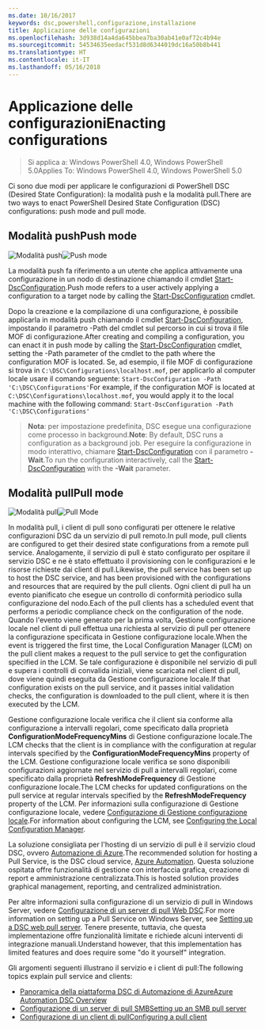 ```yaml
---
ms.date: 10/16/2017
keywords: dsc,powershell,configurazione,installazione
title: Applicazione delle configurazioni
ms.openlocfilehash: 3d938d14a4da645bbea7ba30ab41e0af72c4b94e
ms.sourcegitcommit: 54534635eedacf531d8d6344019dc16a50b8b441
ms.translationtype: HT
ms.contentlocale: it-IT
ms.lasthandoff: 05/16/2018
---
```

# <a name="enacting-configurations"></a><span data-ttu-id="4e902-103">Applicazione delle configurazioni</span><span class="sxs-lookup"><span data-stu-id="4e902-103">Enacting configurations</span></span>

><span data-ttu-id="4e902-104">Si applica a: Windows PowerShell 4.0, Windows PowerShell 5.0</span><span class="sxs-lookup"><span data-stu-id="4e902-104">Applies To: Windows PowerShell 4.0, Windows PowerShell 5.0</span></span>

<span data-ttu-id="4e902-105">Ci sono due modi per applicare le configurazioni di PowerShell DSC (Desired State Configuration): la modalità push e la modalità pull.</span><span class="sxs-lookup"><span data-stu-id="4e902-105">There are two ways to enact PowerShell Desired State Configuration (DSC) configurations: push mode and pull mode.</span></span>

## <a name="push-mode"></a><span data-ttu-id="4e902-106">Modalità push</span><span class="sxs-lookup"><span data-stu-id="4e902-106">Push mode</span></span>

<span data-ttu-id="4e902-107">![Modalità push](images/pushModel.png "Come funziona la modalità push")</span><span class="sxs-lookup"><span data-stu-id="4e902-107">![Push mode](images/pushModel.png "How push mode works")</span></span>

<span data-ttu-id="4e902-108">La modalità push fa riferimento a un utente che applica attivamente una configurazione in un nodo di destinazione chiamando il cmdlet [Start-DscConfiguration](https://technet.microsoft.com/library/dn521623.aspx).</span><span class="sxs-lookup"><span data-stu-id="4e902-108">Push mode refers to a user actively applying a configuration to a target node by calling the [Start-DscConfiguration](https://technet.microsoft.com/library/dn521623.aspx) cmdlet.</span></span>

<span data-ttu-id="4e902-109">Dopo la creazione e la compilazione di una configurazione, è possibile applicarla in modalità push chiamando il cmdlet [Start-DscConfiguration](https://technet.microsoft.com/library/dn521623.aspx), impostando il parametro -Path del cmdlet sul percorso in cui si trova il file MOF di configurazione.</span><span class="sxs-lookup"><span data-stu-id="4e902-109">After creating and compiling a configuration, you can enact it in push mode by calling the [Start-DscConfiguration](https://technet.microsoft.com/library/dn521623.aspx) cmdlet, setting the -Path parameter of the cmdlet to the path where the configuration MOF is located.</span></span>
<span data-ttu-id="4e902-110">Se, ad esempio, il file MOF di configurazione si trova in `C:\DSC\Configurations\localhost.mof`, per applicarlo al computer locale usare il comando seguente: `Start-DscConfiguration -Path 'C:\DSC\Configurations'`</span><span class="sxs-lookup"><span data-stu-id="4e902-110">For example, if the configuration MOF is located at `C:\DSC\Configurations\localhost.mof`, you would apply it to the local machine with the following command: `Start-DscConfiguration -Path 'C:\DSC\Configurations'`</span></span>

> <span data-ttu-id="4e902-111">__Nota__: per impostazione predefinita, DSC esegue una configurazione come processo in background.</span><span class="sxs-lookup"><span data-stu-id="4e902-111">__Note__: By default, DSC runs a configuration as a background job.</span></span> <span data-ttu-id="4e902-112">Per eseguire la configurazione in modo interattivo, chiamare [Start-DscConfiguration](https://technet.microsoft.com/library/dn521623.aspx) con il parametro __-Wait__.</span><span class="sxs-lookup"><span data-stu-id="4e902-112">To run the configuration interactively, call the [Start-DscConfiguration](https://technet.microsoft.com/library/dn521623.aspx) with the __-Wait__ parameter.</span></span>

## <a name="pull-mode"></a><span data-ttu-id="4e902-113">Modalità pull</span><span class="sxs-lookup"><span data-stu-id="4e902-113">Pull mode</span></span>

<span data-ttu-id="4e902-114">![Modalità pull](images/pullModel.png "Come funziona la modalità pull")</span><span class="sxs-lookup"><span data-stu-id="4e902-114">![Pull Mode](images/pullModel.png "How pull mode works")</span></span>

<span data-ttu-id="4e902-115">In modalità pull, i client di pull sono configurati per ottenere le relative configurazioni DSC da un servizio di pull remoto.</span><span class="sxs-lookup"><span data-stu-id="4e902-115">In pull mode, pull clients are configured to get their desired state configurations from a remote pull service.</span></span>
<span data-ttu-id="4e902-116">Analogamente, il servizio di pull è stato configurato per ospitare il servizio DSC e ne è stato effettuato il provisioning con le configurazioni e le risorse richieste dai client di pull.</span><span class="sxs-lookup"><span data-stu-id="4e902-116">Likewise, the pull service has been set up to host the DSC service, and has been provisioned with the configurations and resources that are required by the pull clients.</span></span>
<span data-ttu-id="4e902-117">Ogni client di pull ha un evento pianificato che esegue un controllo di conformità periodico sulla configurazione del nodo.</span><span class="sxs-lookup"><span data-stu-id="4e902-117">Each of the pull clients has a scheduled event that performs a periodic compliance check on the configuration of the node.</span></span>
<span data-ttu-id="4e902-118">Quando l'evento viene generato per la prima volta, Gestione configurazione locale nel client di pull effettua una richiesta al servizio di pull per ottenere la configurazione specificata in Gestione configurazione locale.</span><span class="sxs-lookup"><span data-stu-id="4e902-118">When the event is triggered the first time, the Local Configuration Manager (LCM) on the pull client makes a request to the pull service to get the configuration specified in the LCM.</span></span>
<span data-ttu-id="4e902-119">Se tale configurazione è disponibile nel servizio di pull e supera i controlli di convalida iniziali, viene scaricata nel client di pull, dove viene quindi eseguita da Gestione configurazione locale.</span><span class="sxs-lookup"><span data-stu-id="4e902-119">If that configuration exists on the pull service, and it passes initial validation checks, the configuration is downloaded to the pull client, where it is then executed by the LCM.</span></span>

<span data-ttu-id="4e902-120">Gestione configurazione locale verifica che il client sia conforme alla configurazione a intervalli regolari, come specificato dalla proprietà **ConfigurationModeFrequencyMins** di Gestione configurazione locale.</span><span class="sxs-lookup"><span data-stu-id="4e902-120">The LCM checks that the client is in compliance with the configuration at regular intervals specified by the **ConfigurationModeFrequencyMins** property of the LCM.</span></span>
<span data-ttu-id="4e902-121">Gestione configurazione locale verifica se sono disponibili configurazioni aggiornate nel servizio di pull a intervalli regolari, come specificato dalla proprietà **RefreshModeFrequency** di Gestione configurazione locale.</span><span class="sxs-lookup"><span data-stu-id="4e902-121">The LCM checks for updated configurations on the pull service at regular intervals specified by the **RefreshModeFrequency** property of the LCM.</span></span>
<span data-ttu-id="4e902-122">Per informazioni sulla configurazione di Gestione configurazione locale, vedere [Configurazione di Gestione configurazione locale](metaConfig.md).</span><span class="sxs-lookup"><span data-stu-id="4e902-122">For information about configuring the LCM, see [Configuring the Local Configuration Manager](metaConfig.md).</span></span>

<span data-ttu-id="4e902-123">La soluzione consigliata per l'hosting di un servizio di pull è il servizio cloud DSC, ovvero [Automazione di Azure](https://azure.microsoft.com/services/automation/).</span><span class="sxs-lookup"><span data-stu-id="4e902-123">The recommended solution for hosting a Pull Service, is the DSC cloud service, [Azure Automation](https://azure.microsoft.com/services/automation/).</span></span>
<span data-ttu-id="4e902-124">Questa soluzione ospitata offre funzionalità di gestione con interfaccia grafica, creazione di report e amministrazione centralizzata.</span><span class="sxs-lookup"><span data-stu-id="4e902-124">This is hosted solution provides graphical management, reporting, and centralized administration.</span></span>

<span data-ttu-id="4e902-125">Per altre informazioni sulla configurazione di un servizio di pull in Windows Server, vedere [Configurazione di un server di pull Web DSC](pullServer.md).</span><span class="sxs-lookup"><span data-stu-id="4e902-125">For more information on setting up a Pull Service on Windows Server, see [Setting up a DSC web pull server](pullServer.md).</span></span>
<span data-ttu-id="4e902-126">Tenere presente, tuttavia, che questa implementazione offre funzionalità limitate e richiede alcuni interventi di integrazione manuali.</span><span class="sxs-lookup"><span data-stu-id="4e902-126">Understand however, that this implementation has limited features and does require some "do it yourself" integration.</span></span>

<span data-ttu-id="4e902-127">Gli argomenti seguenti illustrano il servizio e i client di pull:</span><span class="sxs-lookup"><span data-stu-id="4e902-127">The following topics explain pull service and clients:</span></span>

- [<span data-ttu-id="4e902-128">Panoramica della piattaforma DSC di Automazione di Azure</span><span class="sxs-lookup"><span data-stu-id="4e902-128">Azure Automation DSC Overview</span></span>](https://docs.microsoft.com/en-us/azure/automation/automation-dsc-overview)
- [<span data-ttu-id="4e902-129">Configurazione di un server di pull SMB</span><span class="sxs-lookup"><span data-stu-id="4e902-129">Setting up an SMB pull server</span></span>](pullServerSMB.md)
- [<span data-ttu-id="4e902-130">Configurazione di un client di pull</span><span class="sxs-lookup"><span data-stu-id="4e902-130">Configuring a pull client</span></span>](pullClientConfigID.md)